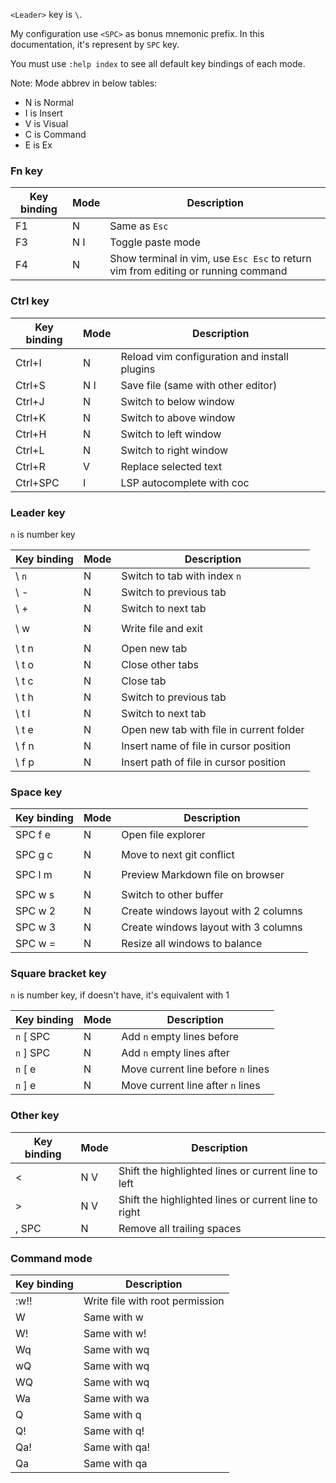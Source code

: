 `<Leader>` key is `\`.

My configuration use `<SPC>` as bonus mnemonic prefix. In this documentation, it's represent by `SPC` key.

You must use `:help index` to see all default key bindings of each mode.

Note: Mode abbrev in below tables:
- N is Normal
- I is Insert
- V is Visual
- C is Command
- E is Ex

### Fn key
| Key binding | Mode | Description |
|-------------|------|-------------|
|F1|N|Same as `Esc`|
|F3|N I|Toggle paste mode|
|F4|N|Show terminal in vim, use `Esc Esc` to return vim from editing or running command|

### Ctrl key
| Key binding | Mode | Description |
|-------------|------|-------------|
|Ctrl+I|N|Reload vim configuration and install plugins|
|Ctrl+S|N I|Save file (same with other editor)|
|Ctrl+J|N|Switch to below window|
|Ctrl+K|N|Switch to above window|
|Ctrl+H|N|Switch to left window|
|Ctrl+L|N|Switch to right window|
|Ctrl+R|V|Replace selected text|
|Ctrl+SPC|I|LSP autocomplete with coc|

### Leader key
`n` is number key

| Key binding | Mode | Description |
|-------------|------|-------------|
|\ `n`|N|Switch to tab with index `n`|
|\ -|N|Switch to previous tab|
|\ +|N|Switch to next tab|
|||
|\ w|N|Write file and exit|
|||
|\ t n|N|Open new tab|
|\ t o|N|Close other tabs|
|\ t c|N|Close tab|
|\ t h|N|Switch to previous tab|
|\ t l|N|Switch to next tab|
|\ t e|N|Open new tab with file in current folder|
|\ f n|N|Insert name of file in cursor position|
|\ f p|N|Insert path of file in cursor position|

### Space key
| Key binding | Mode | Description |
|-------------|------|-------------|
|SPC f e|N|Open file explorer|
|||
|SPC g c|N|Move to next git conflict|
|||
|SPC l m|N|Preview Markdown file on browser|
|||
|SPC w s|N|Switch to other buffer|
|SPC w 2|N|Create windows layout with 2 columns|
|SPC w 3|N|Create windows layout with 3 columns|
|SPC w =|N|Resize all windows to balance|

### Square bracket key
`n` is number key, if doesn't have, it's equivalent with 1

| Key binding | Mode | Description |
|-------------|------|-------------|
|`n` [ SPC|N|Add `n` empty lines before|
|`n` ] SPC|N|Add `n` empty lines after|
|`n` [ e|N|Move current line before `n` lines|
|`n` ] e|N|Move current line after `n` lines|

### Other key
| Key binding | Mode | Description |
|-------------|------|-------------|
|<|N V|Shift the highlighted lines or current line to left|
|>|N V|Shift the highlighted lines or current line to right|
|, SPC|N|Remove all trailing spaces|

### Command mode
| Key binding | Description |
|-------------|-------------|
|:w!!|Write file with root permission|
|W|Same with w|
|W!|Same with w!|
|Wq|Same with wq|
|wQ|Same with wq|
|WQ|Same with wq|
|Wa|Same with wa|
|Q|Same with q|
|Q!|Same with q!|
|Qa!|Same with qa!|
|Qa|Same with qa|
